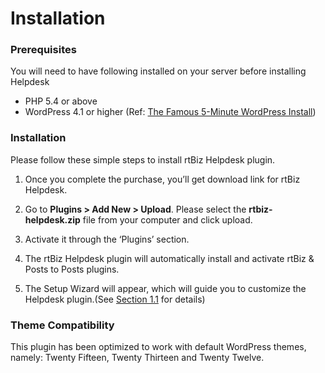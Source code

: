 # Installation

### Prerequisites

You will need to have following installed on your server before installing Helpdesk

* PHP 5.4 or above
* WordPress 4.1 or higher (Ref: [The Famous 5-Minute WordPress Install](https://codex.wordpress.org/Installing_WordPress#Famous_5-Minute_Install))


### Installation


Please follow these simple steps to install rtBiz Helpdesk plugin.

1. Once you complete the purchase, you’ll get download link for rtBiz Helpdesk.

2. Go to **Plugins > Add New > Upload**. Please select the **rtbiz-helpdesk.zip** file from your computer and click upload.

3. Activate it through the ‘Plugins’ section.

4. The rtBiz Helpdesk plugin will automatically install and activate rtBiz & Posts to Posts plugins.

5. The Setup Wizard will appear, which will guide you to customize the Helpdesk plugin.(See [Section 1.1](http://docs.rtcamp.com/rtbiz/helpdesk/admin/setup.html#setup-wizard) for details)



### Theme Compatibility
This plugin has been optimized to work with default WordPress themes, namely: Twenty Fifteen, Twenty Thirteen and Twenty Twelve.


